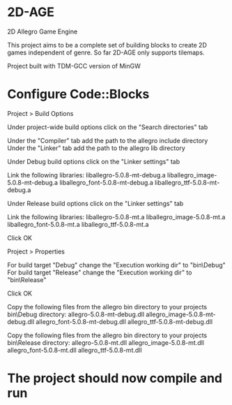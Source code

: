 2D-AGE
======

2D Allegro Game Engine

This project aims to be a complete set of building blocks to create
2D games independent of genre.  So far 2D-AGE only supports tilemaps.




Project built with TDM-GCC version of MinGW


Configure Code::Blocks
======================
Project > Build Options

Under project-wide build options click on the "Search directories" tab

Under the "Compiler" tab add the path to the allegro include directory
Under the "Linker" tab add the path to the allegro lib directory

Under Debug build options click on the "Linker settings" tab

Link the following libraries:
	liballegro-5.0.8-mt-debug.a
	liballegro_image-5.0.8-mt-debug.a
	liballegro_font-5.0.8-mt-debug.a
	liballegro_ttf-5.0.8-mt-debug.a

Under Release build options click on the "Linker settings" tab

Link the following libraries:
	liballegro-5.0.8-mt.a
	liballegro_image-5.0.8-mt.a
	liballegro_font-5.0.8-mt.a
	liballegro_ttf-5.0.8-mt.a

Click OK

Project > Properties

For build target "Debug" change the "Execution working dir" to "bin\Debug"
For build target "Release" change the "Execution working dir" to "bin\Release"

Click OK

Copy the following files from the allegro bin directory to your projects
bin\Debug directory:
	allegro-5.0.8-mt-debug.dll
	allegro_image-5.0.8-mt-debug.dll
	allegro_font-5.0.8-mt-debug.dll
	allegro_ttf-5.0.8-mt-debug.dll

Copy the following files from the allegro bin directory to your projects
bin\Release directory:
	allegro-5.0.8-mt.dll
	allegro_image-5.0.8-mt.dll
	allegro_font-5.0.8-mt.dll
	allegro_ttf-5.0.8-mt.dll

The project should now compile and run
====================================================